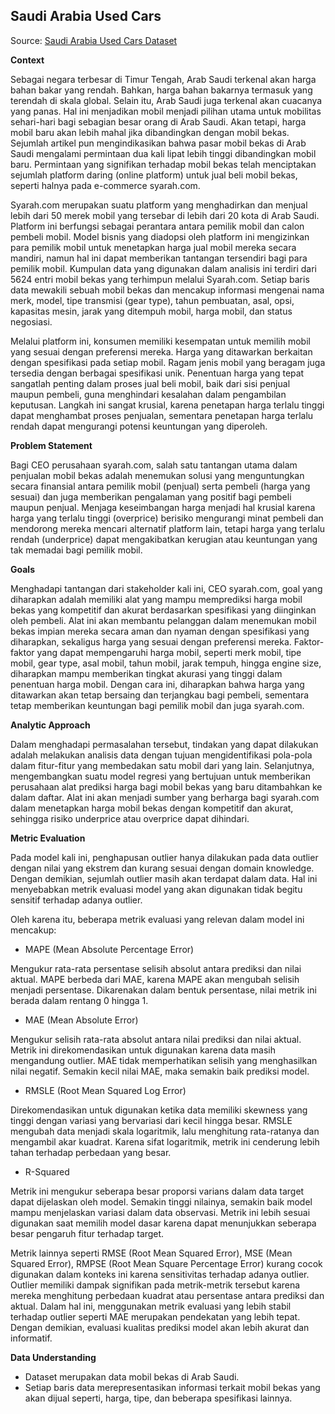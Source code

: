 ## **Saudi Arabia Used Cars**

Source: [Saudi Arabia Used Cars Dataset](https://www.kaggle.com/datasets/turkibintalib/saudi-arabia-used-cars-dataset)

**Context**

Sebagai negara terbesar di Timur Tengah, Arab Saudi terkenal akan harga bahan bakar yang rendah. Bahkan, harga bahan bakarnya termasuk yang terendah di skala global. Selain itu, Arab Saudi juga terkenal akan cuacanya yang panas. Hal ini menjadikan mobil menjadi pilihan utama untuk mobilitas sehari-hari bagi sebagian besar orang di Arab Saudi. Akan tetapi, harga mobil baru akan lebih mahal jika dibandingkan dengan mobil bekas. Sejumlah artikel pun mengindikasikan bahwa pasar mobil bekas di Arab Saudi mengalami permintaan dua kali lipat lebih tinggi dibandingkan mobil baru. Permintaan yang signifikan terhadap mobil bekas telah menciptakan sejumlah platform daring (online platform) untuk jual beli mobil bekas, seperti halnya pada e-commerce syarah.com.

Syarah.com merupakan suatu platform yang menghadirkan dan menjual lebih dari 50 merek mobil yang tersebar di lebih dari 20 kota di Arab Saudi. Platform ini berfungsi sebagai perantara antara pemilik mobil dan calon pembeli mobil. Model bisnis yang diadopsi oleh platform ini mengizinkan para pemilik mobil untuk menetapkan harga jual mobil mereka secara mandiri, namun hal ini dapat memberikan tantangan tersendiri bagi para pemilik mobil. Kumpulan data yang digunakan dalam analisis ini terdiri dari 5624 entri mobil bekas yang terhimpun melalui Syarah.com. Setiap baris data mewakili sebuah mobil bekas dan mencakup informasi mengenai nama merk, model, tipe transmisi (gear type), tahun pembuatan, asal, opsi, kapasitas mesin, jarak yang ditempuh mobil, harga mobil, dan status negosiasi.

Melalui platform ini, konsumen memiliki kesempatan untuk memilih mobil yang sesuai dengan preferensi mereka. Harga yang ditawarkan berkaitan dengan spesifikasi pada setiap mobil. Ragam jenis mobil yang beragam juga tersedia dengan berbagai spesifikasi unik. Penentuan harga yang tepat sangatlah penting dalam proses jual beli mobil, baik dari sisi penjual maupun pembeli, guna menghindari kesalahan dalam pengambilan keputusan. Langkah ini sangat krusial, karena penetapan harga terlalu tinggi dapat menghambat proses penjualan, sementara penetapan harga terlalu rendah dapat mengurangi potensi keuntungan yang diperoleh.

**Problem Statement**


Bagi CEO perusahaan syarah.com, salah satu tantangan utama dalam penjualan mobil bekas adalah menemukan solusi yang menguntungkan secara finansial antara pemilik mobil (penjual) serta pembeli (harga yang sesuai) dan juga memberikan pengalaman yang positif bagi pembeli maupun penjual. Menjaga keseimbangan harga menjadi hal krusial karena harga yang terlalu tinggi (overprice) berisiko mengurangi minat pembeli dan mendorong mereka mencari alternatif platform lain, tetapi harga yang terlalu rendah (underprice) dapat mengakibatkan kerugian atau keuntungan yang tak memadai bagi pemilik mobil.

**Goals**

Menghadapi tantangan dari stakeholder kali ini, CEO syarah.com, goal yang diharapkan adalah memiliki alat yang mampu memprediksi harga mobil bekas yang kompetitif dan akurat berdasarkan spesifikasi yang diinginkan oleh pembeli. Alat ini akan membantu pelanggan dalam menemukan mobil bekas impian mereka secara aman dan nyaman dengan spesifikasi yang diharapkan, sekaligus harga yang sesuai dengan preferensi mereka. Faktor-faktor yang dapat mempengaruhi harga mobil, seperti merk mobil, tipe mobil, gear type, asal mobil, tahun mobil, jarak tempuh, hingga engine size, diharapkan mampu memberikan tingkat akurasi yang tinggi dalam penentuan harga mobil. Dengan cara ini, diharapkan bahwa harga yang ditawarkan akan tetap bersaing dan terjangkau bagi pembeli, sementara tetap memberikan keuntungan bagi pemilik mobil dan juga syarah.com.

**Analytic Approach**

Dalam menghadapi permasalahan tersebut, tindakan yang dapat dilakukan adalah melakukan analisis data dengan tujuan mengidentifikasi pola-pola dalam fitur-fitur yang membedakan satu mobil dari yang lain. Selanjutnya, mengembangkan suatu model regresi yang bertujuan untuk memberikan perusahaan alat prediksi harga bagi mobil bekas yang baru ditambahkan ke dalam daftar. Alat ini akan menjadi sumber yang berharga bagi syarah.com dalam menetapkan harga mobil bekas dengan kompetitif dan akurat, sehingga risiko underprice atau overprice dapat dihindari.

**Metric Evaluation**

Pada model kali ini, penghapusan outlier hanya dilakukan pada data outlier dengan nilai yang ekstrem dan kurang sesuai dengan domain knowledge. Dengan demikian, sejumlah outlier masih akan terdapat dalam data. Hal ini menyebabkan metrik evaluasi model yang akan digunakan tidak begitu sensitif terhadap adanya outlier.

Oleh karena itu, beberapa metrik evaluasi yang relevan dalam model ini mencakup:

- MAPE (Mean Absolute Percentage Error)

Mengukur rata-rata persentase selisih absolut antara prediksi dan nilai aktual. MAPE berbeda dari MAE, karena MAPE akan mengubah selisih menjadi persentase. Dikarenakan dalam bentuk persentase, nilai metrik ini berada dalam rentang 0 hingga 1.

- MAE (Mean Absolute Error)

Mengukur selisih rata-rata absolut antara nilai prediksi dan nilai aktual. Metrik ini direkomendasikan untuk digunakan karena data masih mengandung outlier. MAE tidak memperhatikan selisih yang menghasilkan nilai negatif. Semakin kecil nilai MAE, maka semakin baik prediksi model.

- RMSLE (Root Mean Squared Log Error)

Direkomendasikan untuk digunakan ketika data memiliki skewness yang tinggi dengan variasi yang bervariasi dari kecil hingga besar. RMSLE mengubah data menjadi skala logaritmik, lalu menghitung rata-ratanya dan mengambil akar kuadrat. Karena sifat logaritmik, metrik ini cenderung lebih tahan terhadap perbedaan yang besar.

- R-Squared

Metrik ini mengukur seberapa besar proporsi varians dalam data target dapat dijelaskan oleh model. Semakin tinggi nilainya, semakin baik model mampu menjelaskan variasi dalam data observasi. Metrik ini lebih sesuai digunakan saat memilih model dasar karena dapat menunjukkan seberapa besar pengaruh fitur terhadap target.

Metrik lainnya seperti RMSE (Root Mean Squared Error), MSE (Mean Squared Error), RMPSE (Root Mean Square Percentage Error) kurang cocok digunakan dalam konteks ini karena sensitivitas terhadap adanya outlier. Outlier memiliki dampak signifikan pada metrik-metrik tersebut karena mereka menghitung perbedaan kuadrat atau persentase antara prediksi dan aktual. Dalam hal ini, menggunakan metrik evaluasi yang lebih stabil terhadap outlier seperti MAE merupakan pendekatan yang lebih tepat. Dengan demikian, evaluasi kualitas prediksi model akan lebih akurat dan informatif.

**Data Understanding**

- Dataset merupakan data mobil bekas di Arab Saudi.
- Setiap baris data merepresentasikan informasi terkait mobil bekas yang akan dijual seperti, harga, tipe, dan beberapa spesifikasi lainnya.
